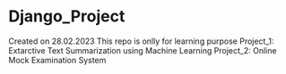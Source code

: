 # Django_Project
Created on 28.02.2023
This repo is onlly for learning purpose
Project_1: Extarctive Text Summarization using Machine Learning
Project_2: Online Mock Examination System
